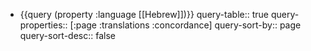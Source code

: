 - {{query (property :language [[Hebrew]])}}
  query-table:: true
  query-properties:: [:page :translations :concordance]
  query-sort-by:: page
  query-sort-desc:: false